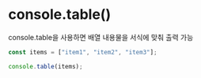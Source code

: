# console.table()

console.table을 사용하면 배열 내용물을 서식에 맞춰 출력 가능

```js
const items = ["item1", "item2", "item3"];

console.table(items);
```
